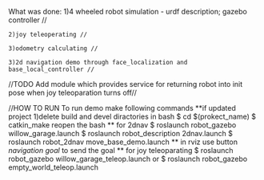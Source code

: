What was done:
	1)4 wheeled robot simulation - urdf description; gazebo controller //
	
	2)joy teleoperating //
	
	3)odometry calculating //
	
	3)2d navigation demo through face_localization and base_local_controller //
	
//TODO
	Add module which provides service for returning robot into init pose when joy teleoparation turns off//

//HOW TO RUN
	To run demo make following commands
	**if updated project
	1)delete build and devel diractories
	in bash
	$ cd $(prokect_name)
	$ catkin_make
	reopen the bash
	** for 2dnav
	$ roslaunch robot_gazebo willow_garage.launch 
	$ roslaunch robot_description 2dnav.launch
	$ roslaunch robot_2dnav move_base_demo.launch
	** in rviz use button *navigation goal* to send the goal
	** for joy teleoparating
	$ roslaunch robot_gazebo willow_garage_teleop.launch
	or
	$ roslaunch robot_gazebo empty_world_teleop.launch
